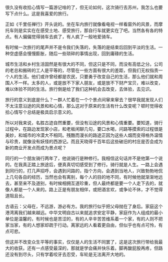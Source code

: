 <p>很久没有收拾心情写一篇游记啥的了，但无论如何，这次骑行去苏州，我怎么也要写下点什么。这是我喜爱的旅行。</p><p>正如《千里任禅行》开头说的。坐在车内旅行就像看电视一样看窗外的风景，而摩托车则是实实在在感受土地、感受旅行，那自行车就更实在了吧。当然各有各的特点。有人偏偏觉得骑车去疯了，有人疯了一般地爱骑车。</p><p>有时候一次旅行的尾声并不是令我们失落的，失落的是结束后回到平淡的生活。一种空虚感会慢慢膨胀，随后一些琐碎的事情出现，回到庸碌的生活。</p><p>城市生活和乡村生活固然是有很大的不同，但这只是不同，而没有高低之分。公司的老总和搬砖的工人是平等的，尽管在一些方面有很大的差距，但我们无权指责一个人的生活。他们或许曾经都是农民，只要勇于改变自己的生活，那么他们就和周围人不一样。太多的人，或是放不下家人朋友，或是放不下财产宝贝，难以改变，难以体验不同的生活。旅行倒是给了我们这种机会去改变，去体验，去见识。</p><p>旅行的意义到底是什么？一群人忙着在一个个景点间窜来窜去？很早我就发现人们不太注意沿途的风景和和心情，那么这对于原来的生活有什么改变呢？顿时觉得收拾心情写个总结是极具启示意义的。</p><p>所以对我来说，名胜古迹自然重要，但没有沿途的风景和心情重要。要知道，骑行过程中，在路边发现家小店，和老板闲聊几句，要口水喝，问路等摸索的过程很是美妙，和城市的冷漠大不相同。残酷而漫长的路途正因为这些人烟而变得格外温情与珍贵，就像没有妖怪的西游记。而且天晓得千百年后这些破旧的村庄是否会成为新的商业开发点而成为景点呢？</p><p>同行的一个朋友骑行两年了，他说骑行是种修行。我相信这句话并不是他第一个说的。在我真正踏上旅途后，便真真切切感受到了修行。骑行就是人生。一路上会遇到同行的，打几声招呼，会遇到问路的，指个方向，会遇到当地人，兴致勃勃地侃上几句各自的经历，当然也会有离别，每个人的目的地不同，有时候他就渐渐地远去，甚至来不及道别，有时候相拥互道珍重，但人最终都是要一个人走下去的，就像人都是一个人来的。路上正是有朋友相伴，或把酒言欢，或争论不休，才不觉得道阻且长。</p><p>古语云：父母在，不远游，游必有方。我的旅行似乎把父母抛在了身后。家庭这个港湾离我们越来越远。中华文明自古以来就追求安定平静，家庭作为人组成的最小单位是温馨的，有时候也是苦涩的，有的人辛辛苦苦维系着一个家，有的人则不把家当家，有的人想家却疏于行动。离家远的人看着更自由，但似乎也有点可怜，有点可悲。</p><p>但这并不改变众生平等的事实，仅仅是人的生活不同罢了，这是这次旅行带给我最大的收获。还有一点感受最深的，那就是学会痛并快乐着。脚再酸屁股再疼，但路还没有到尽头，只有学着咬牙去忍受，车轮是无法离开大地的。</p>
